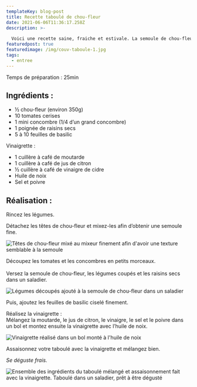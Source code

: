 ```yaml
---
templateKey: blog-post
title: Recette taboulé de chou-fleur
date: 2021-06-06T11:36:17.258Z
description: >-
  
  Voici une recette saine, fraiche et estivale. La semoule de chou-fleur remplace la semoule classique, un taboulé 100% aux légumes.
featuredpost: true
featuredimage: /img/couv-taboule-1.jpg
tags:
  - entree
---
```

Temps de préparation : 25min

## Ingrédients :

* ½ chou-fleur (environ 350g)
* 10 tomates cerises
* 1 mini concombre (1/4 d’un grand concombre)
* 1 poignée de raisins secs
* 5 à 10 feuilles de basilic

Vinaigrette :

* 1 cuillère à café de moutarde
* 1 cuillère à café de jus de citron
* ½ cuillère à café de vinaigre de cidre
* Huile de noix
* Sel et poivre

## Réalisation :

Rincez les légumes.

Détachez les têtes de chou-fleur et mixez-les afin d’obtenir une semoule fine.

![Têtes de chou-fleur mixé au mixeur finement afin d'avoir une texture semblable à la semoule ](/img/semoule-chou-fleur.jpg "Semoule de chou-fleur")

Découpez les tomates et les concombres en petits morceaux.\
\
Versez la semoule de chou-fleur, les légumes coupés et les raisins secs dans un saladier.

![Légumes découpés ajouté à la semoule de chou-fleur dans un saladier ](/img/taboule-en-prepa.jpg "Préparation du taboulé")

Puis, ajoutez les feuilles de basilic ciselé finement.

Réalisez la vinaigrette :\
Mélangez la moutarde, le jus de citron, le vinaigre, le sel et le poivre dans un bol et montez ensuite la vinaigrette avec l’huile de noix.

![Vinaigrette réalisé dans un bol monté à l'huile de noix ](/img/vinaigrette-.jpg "Vinaigrette ")

Assaisonnez votre taboulé avec la vinaigrette et mélangez bien.

*Se déguste frais.*

![Ensemble des ingrédients du taboulé mélangé et assaisonnement fait avec la vinaigrette. Taboulé dans un saladier, prêt à être dégusté](/img/taboule-pret.jpg "Taboulé prêt à être dégusté")